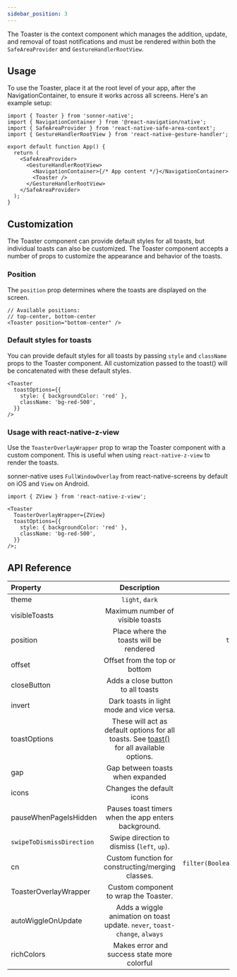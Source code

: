 ```yaml
---
sidebar_position: 3
---
```


The Toaster is the context component which manages the addition, update, and removal of toast notifications and must be rendered within both the `SafeAreaProvider` and `GestureHandlerRootView`.

## Usage

To use the Toaster, place it at the root level of your app, after the NavigationContainer, to ensure it works across all screens. Here's an example setup:

```tsx
import { Toaster } from 'sonner-native';
import { NavigationContainer } from '@react-navigation/native';
import { SafeAreaProvider } from 'react-native-safe-area-context';
import { GestureHandlerRootView } from 'react-native-gesture-handler';

export default function App() {
  return (
    <SafeAreaProvider>
      <GestureHandlerRootView>
        <NavigationContainer>{/* App content */}</NavigationContainer>
        <Toaster />
      </GestureHandlerRootView>
    </SafeAreaProvider>
  );
}
```

## Customization

The Toaster component can provide default styles for all toasts, but individual toasts can also be customized. The Toaster component accepts a number of props to customize the appearance and behavior of the toasts.

### Position

The `position` prop determines where the toasts are displayed on the screen.

```tsx
// Available positions:
// top-center, bottom-center
<Toaster position="bottom-center" />
```

### Default styles for toasts

You can provide default styles for all toasts by passing `style` and `className` props to the Toaster component. All customization passed to the toast() will be concatenated with these default styles.

```tsx
<Toaster
  toastOptions={{
    style: { backgroundColor: 'red' },
    className: 'bg-red-500',
  }}
/>
```

### Usage with react-native-z-view

Use the `ToasterOverlayWrapper` prop to wrap the Toaster component with a custom component. This is useful when using `react-native-z-view` to render the toasts.

sonner-native uses `FullWindowOverlay` from react-native-screens by default on iOS and `View` on Android.

```tsx
import { ZView } from 'react-native-z-view';

<Toaster
  ToasterOverlayWrapper={ZView}
  toastOptions={{
    style: { backgroundColor: 'red' },
    className: 'bg-red-500',
  }}
/>;
```

## API Reference

| Property                  |                                            Description                                             |                     Default |
| :------------------------ | :------------------------------------------------------------------------------------------------: | --------------------------: |
| theme                     |                                          `light`, `dark`                                           |                     `light` |
| visibleToasts             |                                  Maximum number of visible toasts                                  |                         `3` |
| position                  |                              Place where the toasts will be rendered                               |                `top-center` |
| offset                    |                                   Offset from the top or bottom                                    |                         `0` |
| closeButton               |                                 Adds a close button to all toasts                                  |                     `false` |
| invert                    |                             Dark toasts in light mode and vice versa.                              |                     `false` |
| toastOptions              | These will act as default options for all toasts. See [toast()](/toast) for all available options. |                        `{}` |
| gap                       |                                  Gap between toasts when expanded                                  |                        `16` |
| icons                     |                                     Changes the default icons                                      |                         `-` |
| pauseWhenPageIsHidden     |                        Pauses toast timers when the app enters background.                         |                        `{}` |
| `swipeToDismissDirection` |                             Swipe direction to dismiss (`left`, `up`).                             |                        `up` |
| cn                        |                         Custom function for constructing/merging classes.                          | `filter(Boolean).join(' ')` |
| ToasterOverlayWrapper     |                                Custom component to wrap the Toaster.                               |                       `div` |
| autoWiggleOnUpdate        |             Adds a wiggle animation on toast update. `never`, `toast-change`, `always`             |                     `never` |
| richColors                |                             Makes error and success state more colorful                            |                     `false` |
